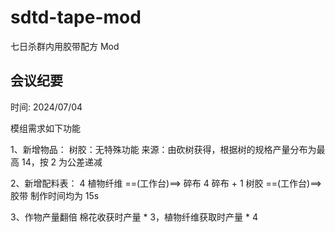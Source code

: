 # sdtd-tape-mod
七日杀群内用胶带配方 Mod

## 会议纪要

时间: 2024/07/04

模组需求如下功能

1、新增物品：
树胶：无特殊功能
来源：由砍树获得，根据树的规格产量分布为最高 14，按 2 为公差递减

2、新增配料表：
4 植物纤维 ==(工作台)==> 碎布
4 碎布 + 1 树胶 ==(工作台)==> 胶带
制作时间均为 15s

3、作物产量翻倍
棉花收获时产量 * 3，植物纤维获取时产量 * 4
